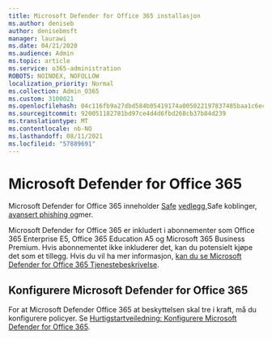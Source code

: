 ```yaml
---
title: Microsoft Defender for Office 365 installasjon
ms.author: deniseb
author: denisebmsft
manager: laurawi
ms.date: 04/21/2020
ms.audience: Admin
ms.topic: article
ms.service: o365-administration
ROBOTS: NOINDEX, NOFOLLOW
localization_priority: Normal
ms.collection: Admin_O365
ms.custom: 3100021
ms.openlocfilehash: 04c116fb9a27dbd584b05419174a005022197837485baa1c6ec320e5448039a5
ms.sourcegitcommit: 920051182781bd97ce4d4d6fbd268cb37b84d239
ms.translationtype: MT
ms.contentlocale: nb-NO
ms.lasthandoff: 08/11/2021
ms.locfileid: "57889691"
---
```

# <a name="microsoft-defender-for-office-365"></a>Microsoft Defender for Office 365

Microsoft Defender for Office 365 inneholder [Safe](https://docs.microsoft.com/microsoft-365/security/office-365-security/atp-safe-attachments) [vedlegg,](https://docs.microsoft.com/microsoft-365/security/office-365-security/atp-safe-links)Safe koblinger, [avansert phishing og](https://docs.microsoft.com/microsoft-365/security/office-365-security/atp-anti-phishing)mer. 

Microsoft Defender for Office 365 er inkludert i abonnementer som Office 365 Enterprise E5, Office 365 Education A5 og Microsoft 365 Business Premium. Hvis abonnementet ikke inkluderer det, kan du potensielt kjøpe det som et tillegg. Hvis du vil ha mer informasjon, [kan du se Microsoft Defender for Office 365 Tjenestebeskrivelse](https://docs.microsoft.com/office365/servicedescriptions/office-365-advanced-threat-protection-service-description).

## <a name="set-up-microsoft-defender-for-office-365"></a>Konfigurere Microsoft Defender for Office 365

For at Microsoft Defender Office 365 at beskyttelsen skal tre i kraft, må du konfigurere policyer. Se [Hurtigstartveiledning: Konfigurere Microsoft Defender for Office 365](https://docs.microsoft.com/microsoft-365/security/office-365-security/office-365-atp).

